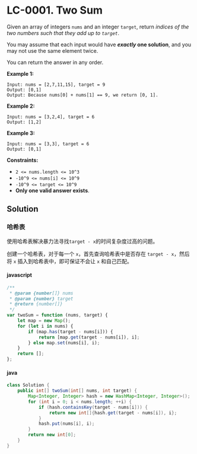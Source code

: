 # LC-0001. Two Sum

Given an array of integers `nums` and an integer `target`, return _indices of the two numbers such that they add up to `target`_.

You may assume that each input would have **_exactly_ one solution**, and you may not use the same element twice.

You can return the answer in any order.

**Example 1:**

```text
Input: nums = [2,7,11,15], target = 9
Output: [0,1]
Output: Because nums[0] + nums[1] == 9, we return [0, 1].
```

**Example 2:**

```text
Input: nums = [3,2,4], target = 6
Output: [1,2]
```

**Example 3:**

```text
Input: nums = [3,3], target = 6
Output: [0,1]
```

**Constraints:**

-   `2 <= nums.length <= 10^3`
-   `-10^9 <= nums[i] <= 10^9`
-   `-10^9 <= target <= 10^9`
-   **Only one valid answer exists**.

## Solution

### 哈希表

使用哈希表解决暴力法寻找`target - x`的时间复杂度过高的问题。

创建一个哈希表，对于每一个 `x`，首先查询哈希表中是否存在 `target - x`，然后将 `x` 插入到哈希表中，即可保证不会让 `x` 和自己匹配。

#### javascript

```javascript
/**
 * @param {number[]} nums
 * @param {number} target
 * @return {number[]}
 */
var twoSum = function (nums, target) {
    let map = new Map();
    for (let i in nums) {
        if (map.has(target - nums[i])) {
            return [map.get(target - nums[i]), i];
        } else map.set(nums[i], i);
    }
    return [];
};
```

#### java

```java
class Solution {
    public int[] twoSum(int[] nums, int target) {
        Map<Integer, Integer> hash = new HashMap<Integer, Integer>();
        for (int i = 0; i < nums.length; ++i) {
            if (hash.containsKey(target - nums[i])) {
                return new int[]{hash.get(target - nums[i]), i};
            }
            hash.put(nums[i], i);
        }
        return new int[0];
    }
}
```
